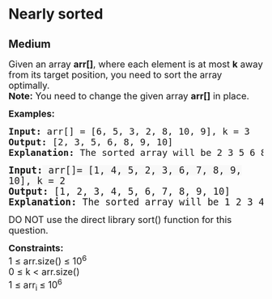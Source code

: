 # Nearly sorted
## Medium
<div class="problems_problem_content__Xm_eO"><p><span style="font-size: 18px;">Given an array <strong>arr[]</strong>, where each element is at most <strong>k</strong> away from its target position, you need to sort the array optimally.<br></span><span style="font-size: 18px;"><strong>Note:</strong>&nbsp;</span><span style="font-size: 18px;">You need to change the given array <strong>arr[]</strong> in place.</span></p>
<p><span style="font-size: 18px;"><strong>Examples:</strong></span></p>
<pre><span style="font-size: 18px;"><strong>Input:</strong> arr[] = [6, 5, 3, 2, 8, 10, 9], k = 3
<strong>Output: </strong>[2, 3, 5, 6, 8, 9, 10]<strong>
Explanation: </strong>The sorted array will be 2 3 5 6 8 9 10</span>
</pre>
<pre><span style="font-size: 14pt; font-family: 'andale mono', monospace;"><strong>Input:</strong><span style="color: #1d1c1d; font-variant-ligatures: common-ligatures; white-space: normal; background-color: #f8f8f8;"> arr[]= [1, 4, 5, 2, 3, 6, 7, 8, 9, 10], k = 2</span>
<strong>Output: </strong>[1, 2, 3, 4, 5, 6, 7, 8, 9, 10]<br><strong>Explanation: </strong>The sorted array will be 1 2 3 4 5 6 7 8 9 10</span></pre>
<p><span style="font-size: 18px;">DO NOT use the direct library sort() function for this question.</span></p>
<p><span style="font-size: 18px;"><strong>Constraints:</strong><br>1 ≤ arr.size() ≤ 10<sup>6</sup><br>0 ≤ k &lt; arr.size()<br>1 ≤&nbsp;arr<sub>i </sub>≤ 10<sup>6</sup></span></p></div>